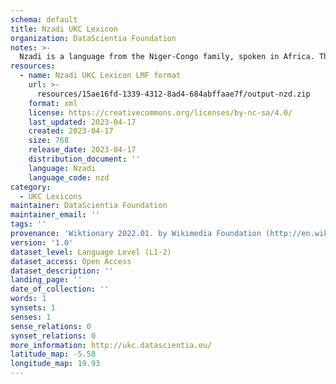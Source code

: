 ```yaml
---
schema: default
title: Nzadi UKC Lexicon
organization: DataScientia Foundation
notes: >-
  Nzadi is a language from the Niger-Congo family, spoken in Africa. The UKC Lexicon of Nzadi is represented as a lexico-semantic network. It consists of words, word senses, synsets, as well as sense-level and synset-level relationships.
resources:
  - name: Nzadi UKC Lexicon LMF format
    url: >-
      resources/15ae16fd-1339-4312-8ad4-684abffaae7f/output-nzd.zip
    format: xml
    license: https://creativecommons.org/licenses/by-nc-sa/4.0/
    last_updated: 2023-04-17
    created: 2023-04-17
    size: 768
    release_date: 2023-04-17
    distribution_document: ''
    language: Nzadi
    language_code: nzd
category:
  - UKC Lexicons
maintainer: DataScientia Foundation
maintainer_email: ''
tags: ''
provenance: 'Wiktionary 2022.01. by Wikimedia Foundation (http://en.wiktionary.org); Princeton WordNet 2.1 by Princeton University (https://wordnet.princeton.edu)'
version: '1.0'
dataset_level: Language Level (L1-2)
dataset_access: Open Access
dataset_description: ''
landing_page: ''
date_of_collection: ''
words: 1
synsets: 1
senses: 1
sense_relations: 0
synset_relations: 0
more_information: http://ukc.datascientia.eu/
latitude_map: -5.58
longitude_map: 19.93
---
```

